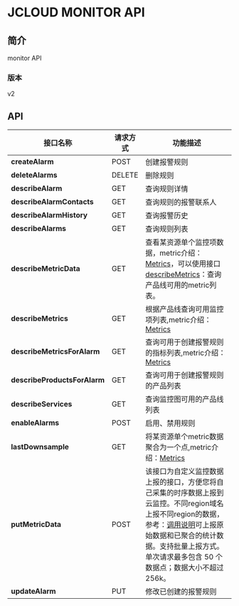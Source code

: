 # JCLOUD MONITOR API


## 简介
monitor API


### 版本
v2


## API
|接口名称|请求方式|功能描述|
|---|---|---|
|**createAlarm**|POST|创建报警规则|
|**deleteAlarms**|DELETE|删除规则|
|**describeAlarm**|GET|查询规则详情|
|**describeAlarmContacts**|GET|查询规则的报警联系人|
|**describeAlarmHistory**|GET|查询报警历史|
|**describeAlarms**|GET|查询规则列表|
|**describeMetricData**|GET|查看某资源单个监控项数据，metric介绍：<a href="https://docs.jdcloud.com/cn/monitoring/metrics">Metrics</a>，可以使用接口<a href="https://docs.jdcloud.com/cn/monitoring/metrics">describeMetrics</a>：查询产品线可用的metric列表。|
|**describeMetrics**|GET|根据产品线查询可用监控项列表,metric介绍：<a href="https://docs.jdcloud.com/cn/monitoring/metrics">Metrics</a>|
|**describeMetricsForAlarm**|GET|查询可用于创建报警规则的指标列表,metric介绍：<a href="https://docs.jdcloud.com/cn/monitoring/metrics">Metrics</a>|
|**describeProductsForAlarm**|GET|查询可用于创建报警规则的产品列表|
|**describeServices**|GET|查询监控图可用的产品线列表|
|**enableAlarms**|POST|启用、禁用规则|
|**lastDownsample**|GET|将某资源单个metric数据聚合为一个点,metric介绍：<a href="https://docs.jdcloud.com/cn/monitoring/metrics">Metrics</a>|
|**putMetricData**|POST|该接口为自定义监控数据上报的接口，方便您将自己采集的时序数据上报到云监控。不同region域名上报不同region的数据，参考：<a href="https://docs.jdcloud.com/cn/monitoring/reporting-monitoring-data">调用说明</a>可上报原始数据和已聚合的统计数据。支持批量上报方式。单次请求最多包含 50 个数据点；数据大小不超过 256k。|
|**updateAlarm**|PUT|修改已创建的报警规则|


